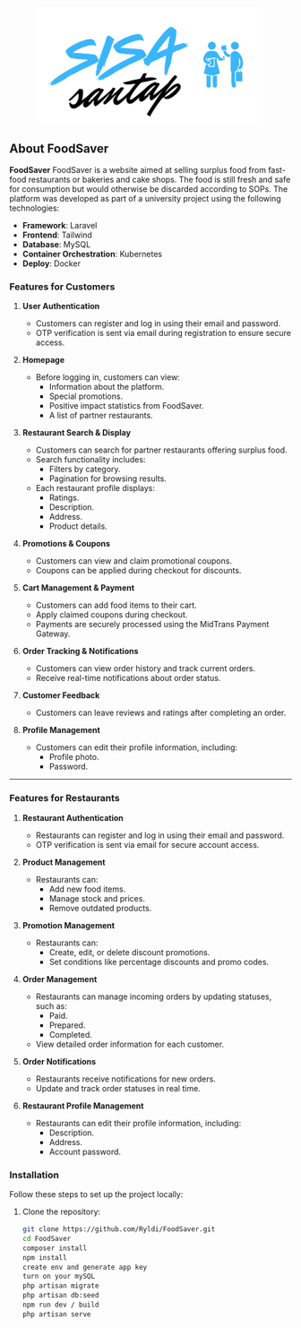 <p align="center">
  <a href="https://foodsaver.site" target="_blank">
    <img src="https://github.com/Ryldi/FoodSaver/blob/main/public/img/logo.png" width="400" alt="FoodSaver Logo">
  </a>
</p>


## About FoodSaver

**FoodSaver** FoodSaver is a website aimed at selling surplus food from fast-food restaurants or bakeries and cake shops. The food is still fresh and safe for consumption but would otherwise be discarded according to SOPs. The platform was developed as part of a university project using the following technologies:

- **Framework**: Laravel
- **Frontend**: Tailwind
- **Database**: MySQL
- **Container Orchestration**: Kubernetes
- **Deploy**: Docker

### Features for Customers  

1. **User Authentication**  
   - Customers can register and log in using their email and password.  
   - OTP verification is sent via email during registration to ensure secure access.  

2. **Homepage**  
   - Before logging in, customers can view:  
     - Information about the platform.  
     - Special promotions.  
     - Positive impact statistics from FoodSaver.  
     - A list of partner restaurants.  

3. **Restaurant Search & Display**  
   - Customers can search for partner restaurants offering surplus food.  
   - Search functionality includes:  
     - Filters by category.  
     - Pagination for browsing results.  
   - Each restaurant profile displays:  
     - Ratings.  
     - Description.  
     - Address.  
     - Product details.  

4. **Promotions & Coupons**  
   - Customers can view and claim promotional coupons.  
   - Coupons can be applied during checkout for discounts.  

5. **Cart Management & Payment**  
   - Customers can add food items to their cart.  
   - Apply claimed coupons during checkout.  
   - Payments are securely processed using the MidTrans Payment Gateway.  

6. **Order Tracking & Notifications**  
   - Customers can view order history and track current orders.  
   - Receive real-time notifications about order status.  

7. **Customer Feedback**  
   - Customers can leave reviews and ratings after completing an order.  

8. **Profile Management**  
   - Customers can edit their profile information, including:  
     - Profile photo.  
     - Password.  

---

### Features for Restaurants  

1. **Restaurant Authentication**  
   - Restaurants can register and log in using their email and password.  
   - OTP verification is sent via email for secure account access.  

2. **Product Management**  
   - Restaurants can:  
     - Add new food items.  
     - Manage stock and prices.  
     - Remove outdated products.  

3. **Promotion Management**  
   - Restaurants can:  
     - Create, edit, or delete discount promotions.  
     - Set conditions like percentage discounts and promo codes.  

4. **Order Management**  
   - Restaurants can manage incoming orders by updating statuses, such as:  
     - Paid.  
     - Prepared.  
     - Completed.  
   - View detailed order information for each customer.  

5. **Order Notifications**  
   - Restaurants receive notifications for new orders.  
   - Update and track order statuses in real time.  

6. **Restaurant Profile Management**  
   - Restaurants can edit their profile information, including:  
     - Description.  
     - Address.  
     - Account password.  


### Installation

Follow these steps to set up the project locally:

1. Clone the repository:  
   ```bash
   git clone https://github.com/Ryldi/FoodSaver.git
   cd FoodSaver
   composer install
   npm install
   create env and generate app key
   turn on your mySQL
   php artisan migrate
   php artisan db:seed
   npm run dev / build
   php artisan serve
